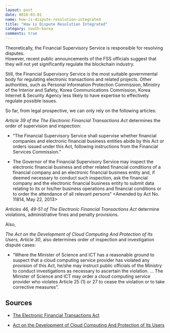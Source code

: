 ```yaml
---
layout: post
date: 0010-03-01
name: how-is-dispute-resolution-integrated
title: "How is Dispute Resolution Integrated"
category: south-korea
comments: true
---
```


Theoretically, the Financial Supervisory Service is responsible for resolving disputes.  
However, recent public announcements of the FSS officials suggest that they will not yet significantly regulate the blockchain industry.

Still, the Financial Supervisory Service is the most suitable governmental body for regulating electronic transactions and related projects. Other authorities, such as Personal Information Protection Commission, Ministry of the Interior and Safety, Korea Communications Commission, Korea Internet & Security Agency less likely to have expertise to effectively regulate possible issues. 

So far, from legal prospective, we can only rely on the following articles:

*Article 39 of the The Electronic Financial Transactions Act* determines the order of supervision and inspection: 

- “The Financial Supervisory Service shall supervise whether financial companies and electronic financial business entities abide by this Act or orders issued under this Act, following instructions from the Financial Services Commission.”

- The Governor of the Financial Supervisory Service may inspect the electronic financial business and other related financial conditions of a financial company and an electronic financial business entity and, if deemed necessary to conduct such inspection, ask the financial company and the electronic financial business entity to submit data relating to its or his/her business operations and financial conditions or to order the attendance of all relevant persons“ <Amended by Act No. 11814, May 22, 2013>

*Articles 46, 49-51 of The Electronic Financial Transactions Act* determine violations, administrative fines and penalty provisions.  

Also, 

*The Act on the Development of Cloud Computing And Protection of Its Users, Article 30*, also determines order of inspection and investigation dispute cases:
 
- “Where the Minister of Science and ICT has a reasonable ground to suspect that a cloud computing service provider has violated any provision of this Act, he/she may instruct public officials of the Ministry to conduct investigations as necessary to ascertain the violation. … The Minister of Science and ICT may order a cloud computing service provider who violates Article 25 (1) or 27 to cease the violation or to take corrective measures”.

## Sources

- [The Electronic Financial Transactions Act](http://www.law.go.kr/engLsSc.do?menuId=0&subMenu=5&query=%EC%A0%84%EC%9E%90%EA%B8%88%EC%9C%B5%EA%B1%B0%EB%9E%98%EB%B2%95#liBgcolor0)

- [Act on the Development of Cloud Computing And Protection of Its Users](http://www.law.go.kr/engLsSc.do?menuId=0&subMenu=5&query=%EC%A0%84%EC%9E%90%EA%B8%88%EC%9C%B5%EA%B1%B0%EB%9E%98%EB%B2%95#liBgcolor0)


